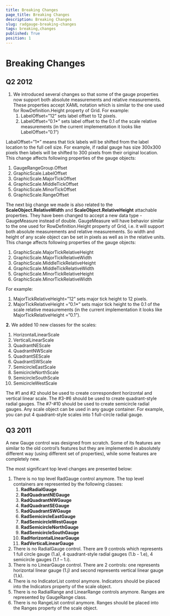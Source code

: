 ```yaml
---
title: Breaking Changes
page_title: Breaking Changes
description: Breaking Changes
slug: radgauge-breaking-changes
tags: breaking,changes
published: True
position: 1
---
```


# Breaking Changes



## Q2 2012

1. We introduced several changes so that some of the gauge properties now support both absolute measurements and relative measurements. These properties accept XAML notation which is similar to the one used for RowDefinition.Height property of Grid. For example:
    1. LabelOffset=”12” sets label offset to 12 pixels.
    2. LabelOffset=”0.1*” sets label offset to the 0.1 of the scale relative measurements (in the current implementation it looks like LabelOffset=”0.1”)

LabalOffset=”1*” means that tick labels will be shifted from the label location to the full cell size. For example, if radial gauge has size 300x300 pixels then labels will be shifted to 300 pixels from their original location. This change affects following properties of the gauge objects:

1. GaugeRangeGroup.Offset
2. GraphicScale.LabelOffset
3. GraphicScale.MajorTickOffset
4. GraphicScale.MiddleTickOffset
5. GraphicScale.MinorTickOffset
6. GraphicScale.RangeOffset

The next big change we made is also related to the __ScaleObject.RelativeWidth__ and __ScaleObject.RelativeHeight__ attachable properties. They have been changed to accept a new data type - GaugeMeasure instead of double. GaugeMeasure will have behavior similar to the one used for RowDefinition.Height property of Grid, i.e. it will support both absolute measurements and relative measurements. So width and height of any scale object can be set in pixels as well as in the relative units. This change affects following properties of the gauge objects:

1. GraphicScale.MajorTickRelativeHeight
2. GraphicScale.MajorTickRelativeWidth
3. GraphicScale.MiddleTickRelativeHeight
4. GraphicScale.MiddleTickRelativeWidth
5. GraphicScale.MinorTickRelativeHeight
6. GraphicScale.MinorTickRelativeWidth

For example:
1. MajorTickRelativeHeight=”12” sets major tick height to 12 pixels.
2. MajorTickRelativeHeight =”0.1*” sets major tick height to the 0.1 of the scale relative measurements (in the current implementation it looks like MajorTickRelativeHeight =”0.1”).

__2.__ We added 10 new classes for the scales:
1. HorizontalLinearScale
2. VerticalLinearScale
3. QuadrantNEScale
4. QuadrantNWScale
5. QuadrantSEScale
6. QuadrantSWScale
7. SemicircleEastScale
8. SemicircleNorthScale
9. SemicircleSouthScale
10. SemicircleWestScale

The #1 and #2 should be used to create correspondent horizontal and vertical linear scale. The #3-#6 should be used to create quadrant-style radial gauges. The #7-#10 should be used to create semicircle radial gauges. Any scale object can be used in any gauge container. For example, you can put 4 quadrant-style scales into 1 full-circle radial gauge.

## Q3 2011

A new Gauge control was designed from scratch. Some of its features are similar to the old control’s features but they are implemented in absolutely different way (using different set of properties), while some features are completely new.

The most significant top level changes are presented below: 

1. There is no top level RadGauge control anymore. The top level containers are represented by the following classes:
    1. __RadRadialGauge__
    2. __RadQuadrantNEGauge__
    3. __RadQuadrantNWGauge__
    4. __RadQuadrantSEGauge__
    5. __RadQuadrantSWGauge__
    6. __RadSemicircleEastGauge__
    7. __RadSemicircleWestGauge__
    8. __RadSemicircleNorthGauge__
    9. __RadSemicircleSouthGauge__
    10. __RadHorizontalLinearGauge__
    11. __RadVerticalLinearGauge__
2. There is no RadialGauge control. There are 9 controls which represents 1 full circle gauge (1.a), 4 quadrant-style radial gauges (1.b - 1.e), 4 semicircle gauges (1.f – 1.i).
3. There is no LinearGauge control. There are 2 controls: one represents horizontal linear gauge (1.j) and second represents vertical linear gauge (1.k).
4. There is no IndicatorList control anymore. Indicators should be placed into the Indicators property of the scale object.
5. There is no RadialRange and LinearRange controls anymore. Ranges are represented by GaugeRange class.
6. There is no RangeList control anymore. Ranges should be placed into the Ranges property of the scale object.
